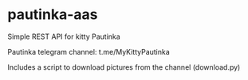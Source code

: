 # pautinka-aas
Simple REST API for kitty Pautinka

Pautinka telegram channel: t.me/MyKittyPautinka

Includes a script to download pictures from the channel (download.py)
